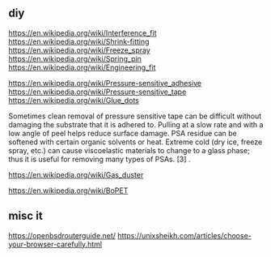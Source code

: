 diy
---

https://en.wikipedia.org/wiki/Interference_fit
https://en.wikipedia.org/wiki/Shrink-fitting
https://en.wikipedia.org/wiki/Freeze_spray
https://en.wikipedia.org/wiki/Spring_pin
https://en.wikipedia.org/wiki/Engineering_fit

https://en.wikipedia.org/wiki/Pressure-sensitive_adhesive
https://en.wikipedia.org/wiki/Pressure-sensitive_tape
https://en.wikipedia.org/wiki/Glue_dots

Sometimes clean removal of pressure sensitive tape can be difficult
without damaging the substrate that it is adhered to. Pulling at a slow
rate and with a low angle of peel helps reduce surface damage. PSA
residue can be softened with certain organic solvents or heat. Extreme
cold (dry ice, freeze spray, etc.) can cause viscoelastic materials to
change to a glass phase; thus it is useful for removing many types of
PSAs. [3] .

https://en.wikipedia.org/wiki/Gas_duster

https://en.wikipedia.org/wiki/BoPET


misc it
-----
https://openbsdrouterguide.net/
https://unixsheikh.com/articles/choose-your-browser-carefully.html
